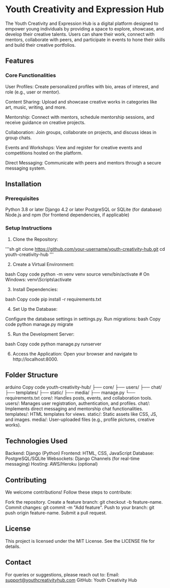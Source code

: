 # Youth Creativity and Expression Hub
The Youth Creativity and Expression Hub is a digital platform designed to empower young individuals by providing a space to explore, showcase, and develop their creative talents. Users can share their work, connect with mentors, collaborate with peers, and participate in events to hone their skills and build their creative portfolios.

## Features
### Core Functionalities
User Profiles:
Create personalized profiles with bio, areas of interest, and role (e.g., user or mentor).

Content Sharing:
Upload and showcase creative works in categories like art, music, writing, and more.

Mentorship:
Connect with mentors, schedule mentorship sessions, and receive guidance on creative projects.

Collaboration:
Join groups, collaborate on projects, and discuss ideas in group chats.

Events and Workshops:
View and register for creative events and competitions hosted on the platform.

Direct Messaging:
Communicate with peers and mentors through a secure messaging system.

## Installation
### Prerequisites
Python 3.8 or later
Django 4.2 or later
PostgreSQL or SQLite (for database)
Node.js and npm (for frontend dependencies, if applicable)
### Setup Instructions
1. Clone the Repository:

'''sh
git clone https://github.com/your-username/youth-creativity-hub.git
cd youth-creativity-hub
'''

2. Create a Virtual Environment:

bash
Copy code
python -m venv venv
source venv/bin/activate   # On Windows: venv\Scripts\activate

3. Install Dependencies:

bash
Copy code
pip install -r requirements.txt

4. Set Up the Database:

Configure the database settings in settings.py.
Run migrations:
bash
Copy code
python manage.py migrate

5. Run the Development Server:

bash
Copy code
python manage.py runserver

6. Access the Application:
Open your browser and navigate to http://localhost:8000.

## Folder Structure
arduino
Copy code
youth-creativity-hub/
├── core/
├── users/
├── chat/
├── templates/
├── static/
├── media/
├── manage.py
└── requirements.txt
core/: Handles posts, events, and collaboration tools.
users/: Manages user registration, authentication, and profiles.
chat/: Implements direct messaging and mentorship chat functionalities.
templates/: HTML templates for views.
static/: Static assets like CSS, JS, and images.
media/: User-uploaded files (e.g., profile pictures, creative works).
## Technologies Used
Backend: Django (Python)
Frontend: HTML, CSS, JavaScript
Database: PostgreSQL/SQLite
Websockets: Django Channels (for real-time messaging)
Hosting: AWS/Heroku (optional)
## Contributing
We welcome contributions! Follow these steps to contribute:

Fork the repository.
Create a feature branch: git checkout -b feature-name.
Commit changes: git commit -m "Add feature".
Push to your branch: git push origin feature-name.
Submit a pull request.
## License
This project is licensed under the MIT License. See the LICENSE file for details.

## Contact
For queries or suggestions, please reach out to:
Email: support@youthcreativityhub.com
GitHub: Youth Creativity Hub
